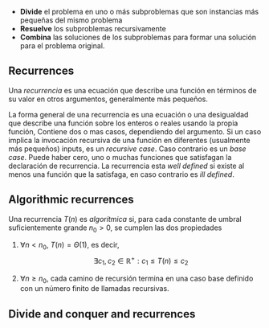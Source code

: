 
- **Divide** el problema en uno o más subproblemas que son instancias más pequeñas del mismo problema
- **Resuelve** los subproblemas recursivamente
- **Combina** las soluciones de los subproblemas para formar una solución para el problema original.


## Recurrences
Una *recurrencia* es una ecuación que describe una función en términos de su valor en otros argumentos, generalmente más pequeños.

La forma general de una recurrencia es una ecuación o una desigualdad que describe una función sobre los enteros o reales usando la propia función, Contiene dos o mas casos, dependiendo del argumento. Si un caso implica la invocación recursiva de una función en diferentes (usualmente más pequeños) inputs, es un *recursive case*. Caso contrario es un *base case*. Puede haber cero, uno o muchas funciones que satisfagan la declaración de recurrencia. La recurrencia esta *well defined* si existe al menos una función que la satisfaga, en caso contrario es *ill defined*.


## Algorithmic recurrences

Una recurrencia $T(n)$ es *algorítmica* si, para cada constante de umbral suficientemente grande $n_0 > 0$, se cumplen las dos propiedades

1. $\forall n<n_0, \: T(n) = \Theta(1)$, es decir, 
$$ \exists c_1, c_2 \in \mathbb{R}^+ : c_1 \leq T(n) \leq c_2$$

2. $\forall n \geq n_0$, cada camino de recursión termina en una caso base definido con un número finito de llamadas recursivas.


## Divide and conquer and recurrences

